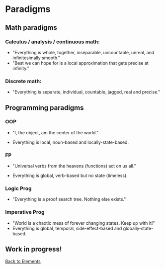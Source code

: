 # Paradigms

## Math paradigms

### Calculus / analysis / continuous math:

- "Everything is whole, together, inseparable, uncountable, unreal, and infinitesimally smooth."
- "Best we can hope for is a local approximation that gets precise at infinity."

### Discrete math:

- "Everything is separate, individual, countable, jagged, real and precise."

## Programming paradigms

### OOP

- "I, the object, am the center of the world."

- Everything is local, noun-based and locally-state-based.

### FP

- "Universal verbs from the heavens (functions) act on us all."

- Everything is global, verb-based but no state (timeless).

### Logic Prog

- "Everything is a proof search tree. Nothing else exists." 

### Imperative Prog

- "World is a chaotic mess of forever changing states. Keep up with it!"
- Everything is global, temporal, side-effect-based and globally-state-based.

## Work in progress!

[Back to Elements](README.md#paradigms)

